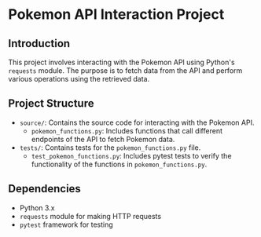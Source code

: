 # Pokemon API Interaction Project

## Introduction
This project involves interacting with the Pokemon API using Python's `requests` module. The purpose is to fetch data from the API and perform various operations using the retrieved data.

## Project Structure
- `source/`: Contains the source code for interacting with the Pokemon API.
  - `pokemon_functions.py`: Includes functions that call different endpoints of the API to fetch Pokemon data.
- `tests/`: Contains tests for the `pokemon_functions.py` file.
  - `test_pokemon_functions.py`: Includes pytest tests to verify the functionality of the functions in `pokemon_functions.py`.

## Dependencies
- Python 3.x
- `requests` module for making HTTP requests
- `pytest` framework for testing
